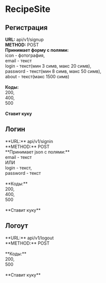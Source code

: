 # RecipeSite

## Регистрация
**URL:** api/v1/signup<br>
**METHOD:** POST<br>
**Принимает форму с полями:**<br>
icon - фотография,<br>
email - текст<br>
login - текст(мин 3 симв, макс 20 симв),<br>
password - текст(мин 8 симв, макс 50 симв),<br>
about - текст(макс 1500 симв)<br>
<br>
**Коды:**<br>
200,<br>
400,<br>
500<br>
<br>
**Ставит куку**

## Логин
<p>**URL:** api/v1/signin<br>
**METHOD:** POST<br>
**Принимает json с полями:**<br>
email - текст<br>
ИЛИ<br>
login - текст,<br>
password - текст<br>
<br>
**Коды:**<br>
200,<br>
400,<br>
500<br>
<br>
**Ставит куку**</p>

## Логоут
<p>**URL:** api/v1/logout<br>
**METHOD:** POST<br>
<br>
**Коды:**<br>
200,<br>
500<br>
<br>
**Ставит куку**</p>
